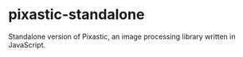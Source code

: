 pixastic-standalone
===================

Standalone version of Pixastic, an image processing library written in JavaScript.
